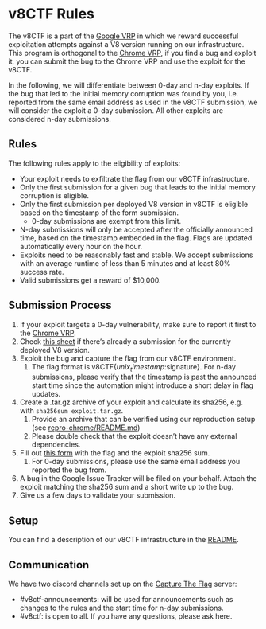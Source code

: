 # v8CTF Rules

The v8CTF is a part of the [Google VRP](https://g.co/vrp) in which we reward successful exploitation attempts against a V8 version running on our infrastructure.
This program is orthogonal to the [Chrome VRP](https://g.co/chrome/vrp), if you find a bug and exploit it, you can submit the bug to the Chrome VRP and use the exploit for the v8CTF.

In the following, we will differentiate between 0-day and n-day exploits.
If the bug that led to the initial memory corruption was found by you, i.e. reported from the same email address as used in the v8CTF submission, we will consider the exploit a 0-day submission.
All other exploits are considered n-day submissions.

## Rules

The following rules apply to the eligibility of exploits:
* Your exploit needs to exfiltrate the flag from our v8CTF infrastructure.
* Only the first submission for a given bug that leads to the initial memory corruption is eligible.
* Only the first submission per deployed V8 version in v8CTF is eligible based on the timestamp of the form submission.
  * 0-day submissions are exempt from this limit.
* N-day submissions will only be accepted after the officially announced time, based on the timestamp embedded in the flag. Flags are updated automatically every hour on the hour.
* Exploits need to be reasonably fast and stable. We accept submissions with an average runtime of less than 5 minutes and at least 80% success rate.
* Valid submissions get a reward of $10,000.

## Submission Process

1. If your exploit targets a 0-day vulnerability, make sure to report it first to the [Chrome VRP](https://g.co/chrome/vrp).
1. Check [this sheet](https://docs.google.com/spreadsheets/d/e/2PACX-1vTWvO0tFNl8fJbOmTV1nwGJi4fAy5pDg-6DsHARRubj8I6c7_11RQ36Jv735zj9EQggz6AWjAOaebJh/pubhtml) if there’s already a submission for the currently deployed V8 version.
1. Exploit the bug and capture the flag from our v8CTF environment.
    1. The flag format is v8CTF{$unix_timestamp:$signature}. For n-day submissions, please verify that the timestamp is past the announced start time since the automation might introduce a short delay in flag updates.
1. Create a .tar.gz archive of your exploit and calculate its sha256, e.g. with `sha256sum exploit.tar.gz`.
    1. Provide an archive that can be verified using our reproduction setup (see [repro-chrome/README.md](repro-chrome/README.md))
    1. Please double check that the exploit doesn’t have any external dependencies.
1. Fill out [this form](https://docs.google.com/forms/d/e/1FAIpQLScoWE5-XoF85dXMjWKTIrJGTEfCybFaktsYZMCZ86iFPrW8Ew/viewform?usp=header_link) with the flag and the exploit sha256 sum.
    1. For 0-day submissions, please use the same email address you reported the bug from.
1. A bug in the Google Issue Tracker will be filed on your behalf. Attach the exploit matching the sha256 sum and a short write up to the bug.
1. Give us a few days to validate your submission.

## Setup

You can find a description of our v8CTF infrastructure in the [README](https://github.com/google/security-research/blob/master/v8ctf/README.md).

## Communication

We have two discord channels set up on the [Capture The Flag](https://discord.gg/hqcSdTk6vm) server:

* #v8ctf-announcements: will be used for announcements such as changes to the rules and the start time for n-day submissions.
* #v8ctf: is open to all. If you have any questions, please ask here.

